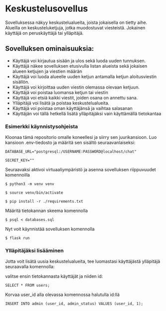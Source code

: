 # Keskustelusovellus

Sovelluksessa näkyy keskustelualueita, joista jokaisella on tietty aihe. Alueilla on keskusteluketjuja, jotka muodostuvat viesteistä. Jokainen käyttäjä on peruskäyttäjä tai ylläpitäjä.

## Sovelluksen ominaisuuksia:

- Käyttäjä voi kirjautua sisään ja ulos sekä luoda uuden tunnuksen.
- Käyttäjä näkee sovelluksen etusivulla listan alueista sekä jokaisen alueen ketjujen ja viestien määrän
- Käyttäjä voi luoda alueelle uuden ketjun antamalla ketjun aloitusviestin sisällön.
- Käyttäjä voi kirjoittaa uuden viestin olemassa olevaan ketjuun.
- Käyttäjä voi poistaa luomansa ketjun tai viestin
- Käyttäjä voi etsiä kaikki viestit, joiden osana on annettu sana.
- Ylläpitäjä voi lisätä ja poistaa keskustelualueita.
- Käyttäjä voi poistaa oman käyttäjänsä ja vaihtaa salasanan
- Käyttäjän voi tällä hetkellä lisätä ylläpitäjäksi vain käyttämällä tietokantaa


### Esimerkki käynnistysohjeista

Kloonaa tämä repositorio omalle koneellesi ja siirry sen juurikansioon. Luo kansioon .env-tiedosto ja määritä sen sisältö seuraavanlaiseksi:

```
DATABASE_URL="postgresql:/USERNAME:PASSWORD@localhost/chat"

SECRET_KEY=""
``` 

Seuraavaksi aktivoi virtuaaliympäristö ja asenna sovelluksen riippuvuudet komennoilla
```
$ python3 -m venv venv

$ source venv/bin/activate

$ pip install -r ./requirements.txt
```

Määritä tietokannan skeema komennolla

```
$ psql < databases.sql
```
Nyt voit käynnistää sovelluksen komennolla

```
$ flask run
```

### Ylläpitäjäksi lisääminen
Jotta voit lisätä uusia keskustelualueita, tee luomastasi käyttäjästä ylläpitäjä seuraavalla komennolla:

valitse ensin tietokannasta käyttäjät ja niiden id:
```
SELECT * FROM users;
```

Korvaa user_id alla olevassa komennossa halutulla id:llä

```
INSERT INTO admin (user_id, admin_status) VALUES (user_id, 1);
```


